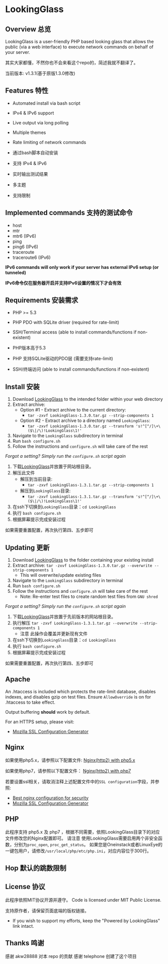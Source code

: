 # LookingGlass

## Overview 总览

LookingGlass is a user-friendly PHP based looking glass that allows the public (via a web interface) to execute network
commands on behalf of your server.

其实大家都懂，不然你也不会来看这个repo的，简述我就不翻译了。

当前版本: v1.3.1(基于原版1.3.0修改)


## Features 特性

* Automated install via bash script
* IPv4 & IPv6 support
* Live output via long polling
* Multiple themes
* Rate limiting of network commands

* 通过bash脚本自动安装
* 支持 IPv4 & IPv6
* 实时输出测试结果
* 多主题
* 支持限制

## Implemented commands 支持的测试命令

* host
* mtr
* mtr6 (IPv6)
* ping
* ping6 (IPv6)
* traceroute
* traceroute6 (IPv6)

__IPv6 commands will only work if your server has external IPv6 setup (or tunneled)__

__IPv6命令仅在服务器开启并支持IPv6设置的情况下才会有效__

## Requirements 安装需求

* PHP >= 5.3
* PHP PDO with SQLite driver (required for rate-limit)
* SSH/Terminal access (able to install commands/functions if non-existent)

* PHP版本高于5.3
* PHP 支持SQLite驱动的PDO层 (需要支持rate-limit)
* SSH/终端访问 (able to install commands/functions if non-existent)

## Install 安装

1. Download [LookingGlass](https://github.com/telephone/LookingGlass/archive/v1.3.0.tar.gz) to the intended
folder within your web directory
2. Extract archive:
    - Option #1 - Extract archive to the current directory:
        - `tar -zxvf LookingGlass-1.3.0.tar.gz --strip-components 1`
    - Option #2 - Extract archive to a directory named `LookingGlass`:
        - `tar -zxvf LookingGlass-1.3.0.tar.gz --transform 's!^[^/]\+\($\|/\)!LookingGlass\1!'`
3. Navigate to the `LookingGlass` subdirectory in terminal
4. Run `bash configure.sh`
5. Follow the instructions and `configure.sh` will take care of the rest

_Forgot a setting? Simply run the `configure.sh` script again_

1. 下载[LookingGlass](https://github.com/deamwork/LookingGlass/archive/v1.3.1.tar.gz)并放置于网站根目录。
2. 解压此文件
    - 解压到当前目录:
        - `tar -zxvf LookingGlass-1.3.1.tar.gz --strip-components 1`
    - 解压到`LookingGlass`目录:
        - `tar -zxvf LookingGlass-1.3.1.tar.gz --transform 's!^[^/]\+\($\|/\)!LookingGlass\1!'`
3. 在ssh下切换到`LookingGlass`目录：`cd LookingGlass`
4. 执行 `bash configure.sh`
5. 根据屏幕提示完成安装过程

如果需要重置配置，再次执行第四、五步即可

## Updating 更新

1. Download [LookingGlass](https://github.com/deamwork/LookingGlass/archive/v1.3.1.tar.gz) to the folder containing
your existing install
2. Extract archive: `tar -zxvf LookingGlass-1.3.0.tar.gz --overwrite --strip-components 1`
    - This will overwrite/update existing files
3. Navigate to the `LookingGlass` subdirectory in terminal
4. Run `bash configure.sh`
5. Follow the instructions and `configure.sh` will take care of the rest
    - Note: Re-enter test files to create random test files from `GNU shred`

_Forgot a setting? Simply run the `configure.sh` script again_

1. 下载[LookingGlass](https://github.com/deamwork/LookingGlass/archive/v1.3.1.tar.gz)并放置于先前版本的网站根目录。
2. 执行解压 `tar -zxvf LookingGlass-1.3.1.tar.gz --overwrite --strip-components 1`
    - 注意 此操作会覆盖并更新现有文件
3. 在ssh下切换到`LookingGlass`目录：`cd LookingGlass`
4. 执行 `bash configure.sh`
5. 根据屏幕提示完成安装过程

如果需要重置配置，再次执行第四、五步即可

## Apache

An .htaccess is included which protects the rate-limit database, disables indexes, and disables gzip on test files.
Ensure `AllowOverride` is on for .htaccess to take effect.

Output buffering __should__ work by default.

For an HTTPS setup, please visit:
- [Mozilla SSL Configuration Generator](https://mozilla.github.io/server-side-tls/ssl-config-generator/)

## Nginx

如果使用php5.x，请参照以下配置文件:
[Nginx(http2) with php5.x](LookingGlass/lookingglass-http.nginx.conf)

如果使用php7，请参照以下配置文件：
[Nginx(http2) with php7](LookingGlass/lookingglass-php7-http.nginx.conf)

若要设置ssl相关，请取消注释上述配置文件中的`SSL configuration`字段，并参照:
- [Best nginx configuration for security](http://tautt.com/best-nginx-configuration-for-security/)
- [Mozilla SSL Configuration Generator](https://mozilla.github.io/server-side-tls/ssl-config-generator/)

## PHP

此程序支持 php5.x 及 php7 ，根据不同需要，依照LookingGlass目录下的对应文件修改您的Nginx配置即可。
请注意 使用LookingGlass需要启用两个非安全函数，分别为`proc_open`, `proc_get_status`。
如果您是Oneinstack或者LinuxEye的一键包用户，请修改`/usr/local/php/etc/php.ini`，对应内容位于300行。

## Hop 默认的跳数限制


## License 协议

此程序依照MIT协议开源并遵守。
Code is licensed under MIT Public License.

支持原作者，请保留页面底端的版权链接。
* If you wish to support my efforts, keep the "Powered by LookingGlass" link intact.

## Thanks 鸣谢
感谢 akw28888 对本 repo 的贡献
感谢 telephone 创建了这个项目